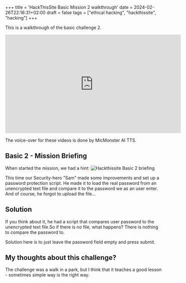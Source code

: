 +++
title = 'HackThisSite Basic Mission 2 walkthrough'
date = 2024-02-26T22:16:31+02:00
draft = false
tags = ["ethical hacking", "hackthissite", "hacking"]
+++

This is a walkthrough of the basic challenge 2. 
<!--more-->

<iframe width="560" height="315" src="https://www.youtube.com/embed/xbmw37v6Wr0?si=a1DSP0hS6o2tXU1E" title="YouTube video player" frameborder="0" allow="accelerometer; autoplay; clipboard-write; encrypted-media; gyroscope; picture-in-picture; web-share" allowfullscreen></iframe>

 The voice-over for these videos is done by MicMonster AI TTS. 

## Basic 2 - Mission Briefing 

When started the mission, we had a hint:
![Hackthissite Basic 2 briefing](/images/hts-basic2-walkthrough/hts-basic2-mission-briefing.png "Basic mission 2 briefing")

This time our Security-hero "Sam" made some improvements and set up a password protection script. He made it to load the real password from an unencrypted text file and compare it to the password we as an user enter. And of course, he forgot to upload the file...

## Solution

If you think about it, he had a script that compares user password to the unencrypted text file.So if there  is no file, what happens? There is nothing to compare the password to. 

Solution here is to just leave the password field empty and press submit. 


## My thoughts about this challenge?

The challenge was a walk in a park, but I think that it teaches a good lesson - sometimes simple way is the right way.   